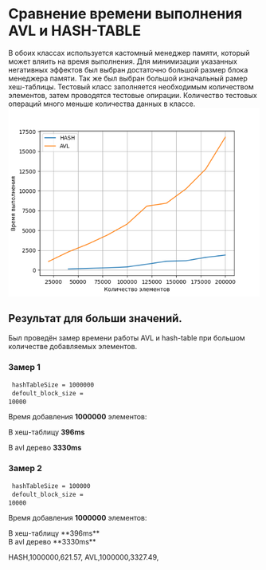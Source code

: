# Сравнение времени выполнения AVL и HASH-TABLE
В обоих классах используется кастомный менеджер памяти, который может вляить на время выполнения. 
Для минимизации указанных негативных эффектов был выбран достаточно большой размер блока менеджера памяти. Так же был выбран большой изначальный рамер хеш-таблицы. 
Тестовый класс заполняется необходимым количеством элементов, затем проводятся тестовые опирации. Количество тестовых операций много меньше количества данных в классе.
![Результат](result.png)

## Результат для больши значений. 

Был проведён замер времени работы AVL и hash-table при большом количестве добавляемых элементов.
### Замер 1
<code> hashTableSize = 1000000</code><br>
<code> defoult_block_size = 10000</code><br>

Время добавления **1000000** элементов:

В хеш-таблицу **396ms**

В avl дерево **3330ms**

### Замер 2
<code> hashTableSize = 100000</code><br>
<code> defoult_block_size = 10000</code><br>

Время добавления **1000000** элементов:
<p>
В хеш-таблицу **396ms**  <br>
В avl дерево **3330ms**
</p>

HASH,1000000,621.57,
AVL,1000000,3327.49,
